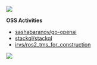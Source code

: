 ![](https://typograssy.deno.dev/api?text=Hi!%20I'm%20Ryuichi%20%20&l0=000000&l1=00ff44&l2=00db45&l3=00b831&l4=00a835&bg=000000&frame=ad00ad&speed=150)

<!-- [![ryuichi-maeda's GitHub | Stats](https://stats.quine.sh/ryuichi-maeda/github?theme=dark)](https://quine.sh?utm_source=widgets&utm_campaign=ryuichi-maeda) -->

<!-- **Homepage Link**: eXJueHU6Ly9kZW4uYnNja2pwei5haXUv (Can you decode this??🤪) -->
<!-- key: ryuichi -->

**OSS Activities**
- [sashabaranov/go-openai](https://github.com/sashabaranov/go-openai)
- [stackql/stackql](https://github.com/stackql/stackql)
- [irvs/ros2_tms_for_construction](https://github.com/irvs/ros2_tms_for_construction)

[![](https://komarev.com/ghpvc/?username=ryuichi-maeda&color=orange)](https://github.com/ryuichi-maeda)

